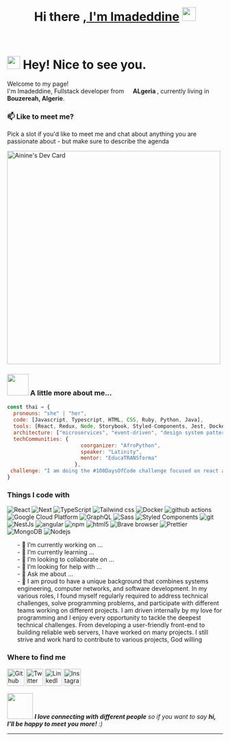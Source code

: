 <h1 align="center">Hi there ,<a href="https://www.blackcater.win/" target="_blank"> I'm Imadeddine</a> <img
src="https://github.com/blackcater/blackcater/raw/main/images/Hi.gif" height="32" /></h1>
<br />
<h1><img src="https://emojis.slackmojis.com/emojis/images/1531849430/4246/blob-sunglasses.gif?1531849430" width="30"/> Hey! Nice to see you.</h1>

<p>Welcome to my page! </br> I'm Imadeddine, Fullstack developer from  <img src="https://cdn-icons-png.flaticon.com/512/9906/9906440.png" width="13"/>  <b> ALgeria </b>, currently living in  <img src="https://cdn-icons-png.flaticon.com/512/9906/9906440.png" width="13"/>  <b>Bouzereah, Algerie</b>. </p>


### 📫 Like to meet me?

Pick a slot if you'd like to meet me and chat about anything you are passionate about - but make sure to describe the agenda

<a href="https://app.daily.dev/ainineimadeddine"><img src="https://api.daily.dev/devcards/bd5ec23128c34193afe2dcd3a418ec98.png?r=16t" width="498" alt="Ainine's Dev Card" /></a> 
### <img src="https://media.giphy.com/media/VgCDAzcKvsR6OM0uWg/giphy.gif" width="50"> A little more about me...  

```javascript
const thai = {
  pronouns: "she" | "her",
  code: [Javascript, Typescript, HTML, CSS, Ruby, Python, Java],
  tools: [React, Redux, Node, Storybook, Styled-Components, Jest, Docker],
  architecture: ["microservices", "event-driven", "design system pattern"],
  techCommunities: {
                        coorganizer: "AfroPython",
                        speaker: "Latinity",
                        mentor: "EducaTRANSforma"
                      },
 challenge: "I am doing the #100DaysOfCode challenge focused on react and typescript"
}
```

<h3>Things I code with</h3>

<p>
  <img alt="React" src="https://img.shields.io/badge/-React-45b8d8?style=flat-square&logo=react&logoColor=white" />
  <img alt="Next" src="https://img.shields.io/badge/-Next-8DD6F9?style=flat-square&logo=webpack&logoColor=white" /> 
  <img alt="TypeScript" src="https://img.shields.io/badge/-TypeScript-007ACC?style=flat-square&logo=typescript&logoColor=white" />
  <img alt="Tailwind css" src="https://img.shields.io/badge/-TailwindCss-8DD6F9?style=flat-square&logo=webpack&logoColor=white" /> 
  <img alt="Docker" src="https://img.shields.io/badge/-Docker-46a2f1?style=flat-square&logo=docker&logoColor=white" />
  <img alt="github actions" src="https://img.shields.io/badge/-Github_Actions-2088FF?style=flat-square&logo=github-actions&logoColor=white" />
  <img alt="Google Cloud Platform" src="https://img.shields.io/badge/-Google_Cloud_Platform-1a73e8?style=flat-square&logo=google-cloud&logoColor=white" />
  <img alt="GraphQL" src="https://img.shields.io/badge/-GraphQL-E10098?style=flat-square&logo=graphql&logoColor=white" />
  <img alt="Sass" src="https://img.shields.io/badge/-Sass-CC6699?style=flat-square&logo=sass&logoColor=white" />
  <img alt="Styled Components" src="https://img.shields.io/badge/-Styled_Components-db7092?style=flat-square&logo=styled-components&logoColor=white" />
  <img alt="git" src="https://img.shields.io/badge/-Git-F05032?style=flat-square&logo=git&logoColor=white" />
  <img alt="NestJs" src="https://img.shields.io/badge/-NestJs-ea2845?style=flat-square&logo=nestjs&logoColor=white" />
  <img alt="angular" src="https://img.shields.io/badge/-Angular-DD0031?style=flat-square&logo=angular&logoColor=white" />
  <img alt="npm" src="https://img.shields.io/badge/-NPM-CB3837?style=flat-square&logo=npm&logoColor=white" />
  <img alt="html5" src="https://img.shields.io/badge/-HTML5-E34F26?style=flat-square&logo=html5&logoColor=white" />
  <img alt="Brave browser" src="https://img.shields.io/badge/-Brave_Browser-FB542B?style=flat-square&logo=brave&logoColor=white" />
  <img alt="Prettier" src="https://img.shields.io/badge/-Prettier-F7B93E?style=flat-square&logo=prettier&logoColor=white" />
  <img alt="MongoDB" src="https://img.shields.io/badge/-MongoDB-13aa52?style=flat-square&logo=mongodb&logoColor=white" />
  <img alt="Nodejs" src="https://img.shields.io/badge/-Nodejs-43853d?style=flat-square&logo=Node.js&logoColor=white" />
<ul>
  <li style="max-width: 500px; display: flex; align-items: flex-start">
          - 🔭 I’m currently working on ...
  </li>
  <li style="max-width: 500px; display: flex; align-items: flex-start">
          - 🌱 I’m currently learning ...
  </li>
  <li style="max-width: 500px; display: flex; align-items: flex-start">
          - 👯 I’m looking to collaborate on ...
  </li>
  <li style="max-width: 500px; display: flex; align-items: flex-start">
          - 🤔 I’m looking for help with ...
  </li>
  <li style="max-width: 500px; display: flex; align-items: flex-start">
          - 💬 Ask me about ...
  </li>
  <li style="max-width: 500px; display: flex; align-items: flex-start">
          - 🧠 I am proud to have a unique background that combines systems
          engineering, computer networks, and software development. In my
          various roles, I found myself regularly required to address technical
          challenges, solve programming problems, and participate with different
          teams working on different projects. I am driven internally by my love
          for programming and I enjoy every opportunity to tackle the deepest
          technical challenges. From developing a user-friendly front-end to
          building reliable web servers, I have worked on many projects. I still
          strive and work hard to contribute to various projects, God willing
  </li>
</ul>
<h3>Where to find me</h3>
<p>
  <a href="https://github.com/Imad-Ainine/Imad-Ainine" target="_blank"><img alt="Github" src="https://cdn-icons-png.flaticon.com/512/2111/2111432.png" width="40" style="margin-right:"10px""/></a> 
  <a href="https://twitter.com/imad_ainine" target="_blank"><img alt="Twitter" src="https://cdn-icons-png.flaticon.com/512/3670/3670151.png" width="40"/></a>
  <a href="https://www.linkedin.com/in/imadeddine-ainine/" target="_blank"><img alt="LinkedIn" src="https://cdn-icons-png.flaticon.com/512/4494/4494497.png" width="40"/></a>
  <a href="https://www.instagram.com/imad_ainine/" target="_blank"><img alt="Instagram" src="https://cdn-icons-png.flaticon.com/512/3955/3955024.png" width="40"/></a>
</p>

<img src="https://media.giphy.com/media/LnQjpWaON8nhr21vNW/giphy.gif" width="60"> <em><b>I love connecting with different people</b> so if you want to say <b>hi, I'll be happy to meet you more!</b> :)</em>

---
